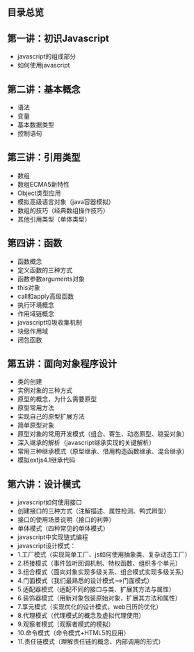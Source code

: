 ## 目录总览
## 第一讲：初识Javascript
- javascript的组成部分
- 如何使用javascript
## 第二讲：基本概念
- 语法
- 变量
- 基本数据类型
- 控制语句
## 第三讲：引用类型
- 数组
- 数组ECMA5新特性
- Object类型应用
- 模拟高级语言对象（java容器模拟）
- 数组的技巧（经典数组操作技巧）
- 其他引用类型（单体类型）
## 第四讲：函数
- 函数概念
- 定义函数的三种方式
- 函数参数arguments对象
- this对象
- call和apply高级函数
- 执行环境概念
- 作用域链概念
- javascript垃圾收集机制
- 块级作用域
- 闭包函数
## 第五讲：面向对象程序设计
- 类的创建
- 实例对象的三种方式
- 原型的概念，为什么需要原型
- 原型常用方法
- 实现自己的原型扩展方法
- 简单原型对象
- 原型对象的常用开发模式（组合、寄生、动态原型、稳妥对象）
- 深入继承的解析（javascript继承实现的关键解析）
- 常用三种继承模式（原型继承、借用构造函数继承、混合继承）
- 模拟extjs4.1继承代码
## 第六讲：设计模式
- javascript如何使用接口
- 创建接口的三种方式（注解描述、属性检测、鸭式辨型）
- 接口的使用场景说明（接口的利弊）
- 单体模式（四种常见的单体模式）
- javascript中实现链式编程
- javascript设计模式：
- 1.工厂模式（实现简单工厂、js如何使用抽象类、复杂动态工厂）
- 2.桥接模式（事件监听回调机制、特权函数、组织多个单元）
- 3.组合模式（面向对象实现多级关系、组合模式实现多级关系）
- 4.门面模式（我们最熟悉的设计模式——>门面模式）
- 5.适配器模式（适配不同的接口与类、扩展其方法与属性）
- 6.装饰器模式（用新对象包装原始对象，扩展其方法和属性）
- 7.享元模式（实现优化的设计模式，web日历的优化）
- 8.代理模式（代理模式的概念及虚拟代理使用）
- 9.观察者模式（观察者模式的模拟）
- 10.命令模式（命令模式+HTML5的应用）
- 11.责任链模式（理解责任链的概念、内部调用的形式）